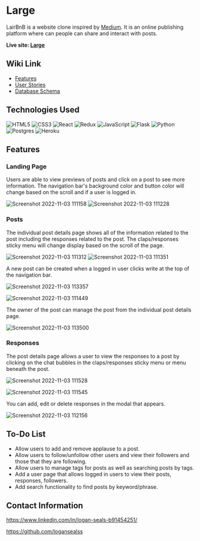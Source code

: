 # Large

LairBnB is a website clone inspired by [Medium](https://medium.com/). It is an online publishing platform where can people can share and interact with posts.

**Live site: [Large](https://large-logan.herokuapp.com/)**

## Wiki Link

 - [Features](https://github.com/logansealss/large/wiki/Features)
 - [User Stories](https://github.com/logansealss/large/wiki/User-Stories)
 - [Database Schema](https://github.com/logansealss/large/wiki/Database-Schema)
 
## Technologies Used

![HTML5](https://img.shields.io/badge/html5-%23E34F26.svg?style=for-the-badge&logo=html5&logoColor=white)
![CSS3](https://img.shields.io/badge/css3-%231572B6.svg?style=for-the-badge&logo=css3&logoColor=white)
![React](https://img.shields.io/badge/react-%2320232a.svg?style=for-the-badge&logo=react&logoColor=%2361DAFB)
![Redux](https://img.shields.io/badge/redux-%23593d88.svg?style=for-the-badge&logo=redux&logoColor=white)
![JavaScript](https://img.shields.io/badge/javascript-%23323330.svg?style=for-the-badge&logo=javascript&logoColor=%23F7DF1E)
![Flask](https://img.shields.io/badge/flask-%23000.svg?style=for-the-badge&logo=flask&logoColor=white)
![Python](https://img.shields.io/badge/python-3670A0?style=for-the-badge&logo=python&logoColor=ffdd54)
![Postgres](https://img.shields.io/badge/postgres-%23316192.svg?style=for-the-badge&logo=postgresql&logoColor=white)
![Heroku](https://img.shields.io/badge/heroku-%23430098.svg?style=for-the-badge&logo=heroku&logoColor=white)

## Features

### Landing Page

Users are able to view previews of posts and click on a post to see more information. The navigation bar's background color and button color will change based on the scroll and if a user is logged in.

![Screenshot 2022-11-03 111158](https://user-images.githubusercontent.com/106628994/199776999-f6e8eb73-9e90-44a3-aa79-982e73a74f29.png)
![Screenshot 2022-11-03 111228](https://user-images.githubusercontent.com/106628994/199777041-d912db90-a382-4eb0-9b90-eb6f13861d1b.png)

### Posts

The individual post details page shows all of the information related to the post including the responses related to the post. The claps/responses sticky menu will change display based on the scroll of the page.

![Screenshot 2022-11-03 111312](https://user-images.githubusercontent.com/106628994/199777385-156874fc-6e34-4cad-9614-35008297def8.png)
![Screenshot 2022-11-03 111351](https://user-images.githubusercontent.com/106628994/199777398-050ffba4-99d6-44e6-8d5a-352aee11d40b.png)

A new post can be created when a logged in user clicks write at the top of the navigation bar.

![Screenshot 2022-11-03 113357](https://user-images.githubusercontent.com/106628994/199779614-02532abb-5fd6-41d4-b5f6-78a117c38192.png)

![Screenshot 2022-11-03 111449](https://user-images.githubusercontent.com/106628994/199779635-6c34737b-8c13-4b69-8031-45cdbc4cfb99.png)

The owner of the post can manage the post from the individual post details page.


![Screenshot 2022-11-03 113500](https://user-images.githubusercontent.com/106628994/199779888-f0666233-64e2-420b-9d5d-352f018b9bde.png)


### Responses

The post details page allows a user to view the responses to a post by clicking on the chat bubbles in the claps/responses sticky menu or menu beneath the post.

![Screenshot 2022-11-03 111528](https://user-images.githubusercontent.com/106628994/199778440-ad1fa1e7-1b49-4d07-9b44-4dc7ea3b4f02.png)

![Screenshot 2022-11-03 111545](https://user-images.githubusercontent.com/106628994/199778463-a1ef9556-e2b0-4d5d-a866-d6883a5d792f.png)

You can add, edit or delete responses in the modal that appears.

![Screenshot 2022-11-03 112156](https://user-images.githubusercontent.com/106628994/199778879-44bf1f05-74c4-4026-8a16-f4914b589517.png)


## To-Do List

 - Allow users to add and remove applause to a post.
 - Allow users to follow/unfollow other users and view their followers and those that they are following.
 - Allow users to manage tags for posts as well as searching posts by tags.
 - Add a user page that allows logged in users to view their posts, responses, followers.
 - Add search functionality to find posts by keyword/phrase.

## Contact Information

https://www.linkedin.com/in/logan-seals-b91454251/

https://github.com/logansealss



